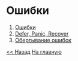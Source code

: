 # Ошибки

1. [Ошибки](errors.md)
2. [Defer, Panic, Recover](defer-panic-recover.md)
3. [Обертывание ошибок](errors-wrap.md)

[<< Назад](../interfaces/content.md) [На главную](../../basics.md)